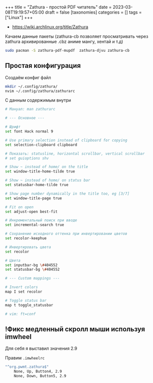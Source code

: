 +++
title = "Zathura - простой PDF читатель"
date = 2023-03-08T19:19:57+05:00
draft = false
[taxonomies]
categories = []
tags = ["Linux"]
+++

- https://wiki.archlinux.org/title/Zathura

Качаем данные пакеты (zathura-cb позволяет просматривать через zathura архивированные .cbz аниме мангу, хентай и т.д)

```sh
sudo pacman -S zathura-pdf-mupdf  zathura-djvu zathura-cb
```

## Простая конфигурация

Создаём конфиг файл

```sh
mkdir ~/.config/zathura/
nvim ~/.config/zathura/zathurarc
```

С данным содержимым внутри

```sh
# Мануал: man zathurarc

# --- Основное ---

# Шрифт
set font Hack normal 9

# Use primary selection instead of clipboard for copying
set selection-clipboard clipboard

# Показать: statusline, horizontal scrollbar, vertical scrollbar
# set guioptions shv

# Show ~ instead of home/ on the title
set window-title-home-tilde true

# Show ~ instead of home/ on status bar
set statusbar-home-tilde true

# Show page number dynamically in the title too, eg [3/7]
set window-title-page true

# Fit on open
set adjust-open best-fit

# Инкрементальный поиск при вводе
set incremental-search true

# Сохранение исходного оттенка при инвертировании цветов
set recolor-keephue

# Инвертировать цвета
set recolor

# Цвета
set inputbar-bg \#404552
set statusbar-bg \#404552

# --- Custom mappings ---

# Invert colors
map I set recolor

# Toggle status bar
map t toggle_statusbar

# vim: ft=conf
```

## !Фикс медленный скролл мыши используя imwheel

Для себя я выставил значения 2.9

Правим `.imwheelrc`

```sh
"^org.pwmt.zathura$"
	None, Up, Button4, 2.9
	None, Down, Button5, 2.9
```
